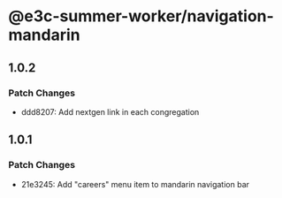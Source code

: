 # @e3c-summer-worker/navigation-mandarin

## 1.0.2

### Patch Changes

- ddd8207: Add nextgen link in each congregation

## 1.0.1

### Patch Changes

- 21e3245: Add "careers" menu item to mandarin navigation bar
